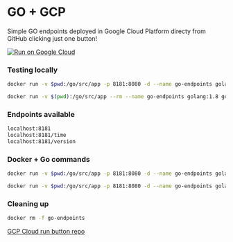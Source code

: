 # GO + GCP 
Simple GO endpoints deployed in Google Cloud Platform directy from GitHub clicking just one button!

[![Run on Google Cloud](https://storage.googleapis.com/cloudrun/button.svg)](https://console.cloud.google.com/cloudshell/editor?shellonly=true&cloudshell_image=gcr.io/cloudrun/button&cloudshell_git_repo=https://github.com/twogg-git/go-gcp-cloudshell.git)

### Testing locally
```sh
docker run -v $pwd:/go/src/app -p 8181:8080 -d --name go-endpoints golang:1.8 go run src/app/main.go

docker run -v $(pwd):/go/src/app --rm --name go-endpoints golang:1.8 go run main.go
```

### Endpoints available
```sh
localhost:8181
localhost:8181/time
localhost:8181/version
```

### Docker + Go commands
```sh
docker run -v $pwd:/go/src/app -p 8181:8080 -d --name go-endpoints golang:1.8 /bin/bash -c "go run src/app/main.go"

docker run -v $pwd:/go/src/app -p 8181:8080 -d --name go-endpoints golang:1.8 /bin/bash -c "cd src/app;go get -v ./...;go run /src/app/main.go"
```
### Cleaning up
```sh
docker rm -f go-endpoints
```

[GCP Cloud run button repo](https://github.com/GoogleCloudPlatform/cloud-run-button#add-the-cloud-run-button-to-your-repos-readme)

